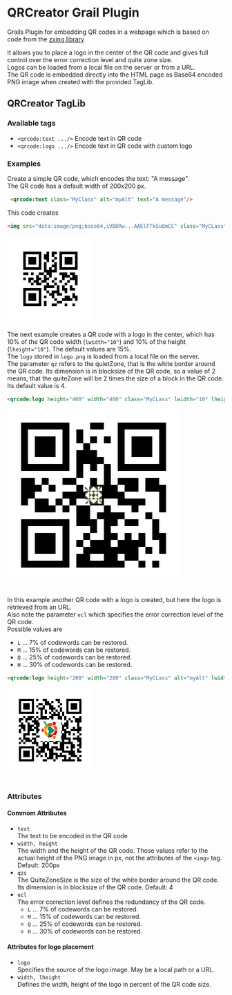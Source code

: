 # QRCreator Grail Plugin
Grails Plugin for embedding QR codes in a webpage which is based on code from the 
[zxing library ](https://github.com/zxing/zxing)

It allows you to place a logo in the center of the QR code and gives full control over the error correction level and quite zone size.  
Logos can be loaded from a local file on the server or from a URL.  
The QR code is embedded directly into the HTML page as Base64 encoded PNG image when created with the provided TagLib.


## QRCreator TagLib

### Available tags

* `<qrcode:text .../>` Encode text in QR code
* `<qrcode:logo .../>` Encode text in QR code with custom logo 

### Examples  

Create a simple QR code, which encodes the text: "A message".   
The QR code has a default width of 200x200 px.

```html
 <qrcode:text class="MyClass" alt="myAlt" text="A message"/>
```
This code creates 
```html
<img src="data:image/png;base64,iVBORw...AAElFTkSuQmCC" class="MyCLass" alt="myAlt">
```
![QR 1](/img/qr1.png)
<br/>
<br/>
The next example creates a QR code with a logo in the center, which has
10% of the QR code width (`lwidth="10"`) and 10% of the
height (`lheight="10"`).  The default values are 15%.  
The `logo` stored in `logo.png` is loaded from a local file on the server.  
The parameter `qz` refers to the quietZone, that is the white border around the QR code. Its dimension is in blocksize of the QR code, so a 
value of 2 means, that the quiteZone will be 2 times the size of a block in the QR code. Its default value is 4.
```html
<qrcode:logo height="400" width="400" class="MyCLass" lwidth="10" lheight="10" logo="images/logo.png" qzs="2" text="Another messages"/>
```
![QR 1](/img/qr2.png)
<br/>
<br/>

In this example another QR code with a logo is created, but here the logo is retrieved from an URL.  
Also note the parameter `ecl` which specifies the error correction level of the QR code.  
Possible values are 
* `L` ... 7% of codewords can be restored.
* `M` ... 15% of codewords can be restored.
* `Q` ... 25% of codewords can be restored.
* `H` ... 30% of codewords can be restored.

```html
<qrcode:logo height="200" width="200" class="MyCLass" alt="myAlt" lwidth="25" lheight="25" logo="http://upload.wikimedia.org/wikipedia/commons/2/28/Ubuntu-sur.png" ecl="H" text="Last but not least"/>

```
![QR 1](/img/qr3.png)
<br/>
<br/>

### Attributes

#### Commom Attributes

* `text`  
	The text to be encoded in the QR code
* `width, height`  
	The width and the height of the QR code. Those values refer to the actual height of the PNG image in px, not the attributes
    of the `<img>` tag. Default: 200px
* `qzs`  
	The QuiteZoneSize is the size of the white border around the QR code. Its dimension is in blocksize of the QR code. Default: 4
* `ecl`  
	The error correction level defines the redundancy of the QR code.
    * `L` ... 7% of codewords can be restored.
	* `M` ... 15% of codewords can be restored.
	* `Q` ... 25% of codewords can be restored.
	* `H` ... 30% of codewords can be restored.
    
    
#### Attributes for logo placement

* `logo`  
	Specifies the source of the logo image. May be a local path or a URL.
* `width, lheight`  
	Defines the width, height of the logo in percent of the QR code size.
	

